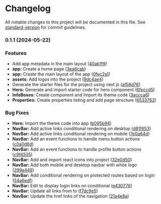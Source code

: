 # Changelog

All notable changes to this project will be documented in this file. See [standard-version](https://github.com/conventional-changelog/standard-version) for commit guidelines.

### 0.1.1 (2024-05-22)


### Features

* Add app metadata in the main layout ([40ab1f9](https://github.com/spectr-e/kodisha/commit/40ab1f901f05a63ca54beb8c0e99fb8e3137a4ec))
* **app:** Create a home page ([3ea6cab](https://github.com/spectr-e/kodisha/commit/3ea6cabe960577512ba2ce0730c305db6e828e29))
* **app:** Create the main layout of the app ([0fec2a1](https://github.com/spectr-e/kodisha/commit/0fec2a1f97c5be0e3ae62dda32608793263e9880))
* **assets:** Add logos into the project ([9dc4ae4](https://github.com/spectr-e/kodisha/commit/9dc4ae4e51bc7e97f300ef50149c2c77a5026d70))
* Generate the starter files for the project using next js ([af58d76](https://github.com/spectr-e/kodisha/commit/af58d76a59d7961cd5ba02b2e79970cf2c9bd5b1))
* **Hero:** Generate and import starter code for hero component ([6feccd5](https://github.com/spectr-e/kodisha/commit/6feccd5e0332221282d1ac8f8b69e7af1dcda542))
* **InfoBoxes:** Create component and Import its theme code ([3accca6](https://github.com/spectr-e/kodisha/commit/3accca6d61de814465a3815443cbdb4e370b07d5))
* **Properties:** Create properties listing and add page structure ([6533762](https://github.com/spectr-e/kodisha/commit/65337625e8d51e2b7d5954af6dbe5faecc2716e0))


### Bug Fixes

* **Hero:** Import the theme code into app ([b095b94](https://github.com/spectr-e/kodisha/commit/b095b94c34a37a593f965e758828aa6e9aa682c4))
* **NavBar:** Add active links conditional rendering on desktop ([d81f653](https://github.com/spectr-e/kodisha/commit/d81f6538f8be0cb47de3cf45f8d3788a4874a48c))
* **NavBar:** Add active links conditional rendering on mobile ([7e0a64d](https://github.com/spectr-e/kodisha/commit/7e0a64ddee4e6b4dcc6493277ce4fa3b382d0834))
* **NavBar:** Add an event functions to handle menu button actions ([c0a0d6d](https://github.com/spectr-e/kodisha/commit/c0a0d6d32e4c48603eec011b8ab1fa9ebda07cde))
* **NavBar:** Add an event functions to handle profile button actions ([c9f4505](https://github.com/spectr-e/kodisha/commit/c9f4505d09c78edd443fc224328cc67e9e8d5478))
* **NavBar:** Add and import react icons into project ([32e0d50](https://github.com/spectr-e/kodisha/commit/32e0d50dc0eea68b5a832f488bee01e4c3301329))
* **NavBar:** Add both mobile and desktop navbar with white logo ([299a448](https://github.com/spectr-e/kodisha/commit/299a448898a354ea6d1bfe5cf71fd78149c6e5bc))
* **NavBar:** Add conditional rendering on protected routes based on login ([54a6edf](https://github.com/spectr-e/kodisha/commit/54a6edfa17333486f74232cacbeef03b16a768d7))
* **NavBar:** Edit to display login links on conditional ([e430776](https://github.com/spectr-e/kodisha/commit/e430776e9b163bbc0be09ca339c9a4e425f83d56))
* **NavBar:** Update all links from <a> to <Link> ([f7dc9e5](https://github.com/spectr-e/kodisha/commit/f7dc9e520b82b44d36ccc6e1f3c2de4f87369b71))
* **NavBar:** Update the href links of the navigation ([21a4e8a](https://github.com/spectr-e/kodisha/commit/21a4e8a452062eaefbd3c1bcb76fd50ab40a92c5))
